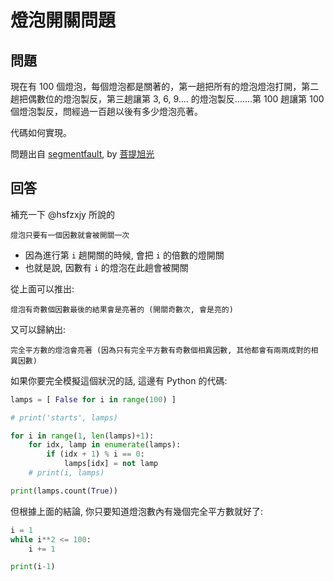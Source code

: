# 燈泡開關問題

## 問題

現在有 100 個燈泡，每個燈泡都是關著的，第一趟把所有的燈泡燈泡打開，第二趟把偶數位的燈泡製反，第三趟讓第 3, 6, 9.... 的燈泡製反.......第 100 趟讓第 100 個燈泡製反，問經過一百趟以後有多少燈泡亮著。

代碼如何實現。

問題出自 [segmentfault](https://segmentfault.com/q/1010000006055330), by [菩提旭光](https://segmentfault.com/u/runforlove)

## 回答

補充一下 @hsfzxjy 所說的

```
燈泡只要有一個因數就會被開關一次
```

* 因為進行第 `i` 趟開關的時候, 會把 `i` 的倍數的燈開關
* 也就是說, 因數有 `i` 的燈泡在此趟會被開關

從上面可以推出:

```
燈泡有奇數個因數最後的結果會是亮著的 (開關奇數次, 會是亮的)
```

又可以歸納出:

```
完全平方數的燈泡會亮著 (因為只有完全平方數有奇數個相異因數, 其他都會有兩兩成對的相異因數)
```

如果你要完全模擬這個狀況的話, 這邊有 Python 的代碼:

```python
lamps = [ False for i in range(100) ]

# print('starts', lamps)

for i in range(1, len(lamps)+1):
    for idx, lamp in enumerate(lamps):
        if (idx + 1) % i == 0:
            lamps[idx] = not lamp
    # print(i, lamps)

print(lamps.count(True))
```

但根據上面的結論, 你只要知道燈泡數內有幾個完全平方數就好了:

```python
i = 1
while i**2 <= 100:
    i += 1

print(i-1)
```
